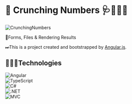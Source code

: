 # 🔢 Crunching Numbers 🩺👨🏻‍⚕️

![CrunchingNumbers](./src/assets/Crunching_Numbers_🩺.png)


📒Forms, Files & Rendering Results


⏭This is a project created and bootstrapped by [Angular.js](https://angular.io/).


## 👩🏻‍💻Technologies
![Angular](https://img.shields.io/badge/angular-%2320232a.svg?style=for-the-badge&logo=angular&logoColor=%2361DAFB&labelColor=black)
<br>
![TypeScript](https://img.shields.io/badge/-Typescript-007acc?style=for-the-badge&labelColor=black&logo=typescript&logoColor=007acc)
<br>
![C#](https://img.shields.io/badge/Sharp-2596be.svg?style=for-the-badge&logo=C#&logoColor=white)
<br>
![.NET](https://img.shields.io/badge/.NET-%2320232a.svg?style=for-the-badge&logo=.net&logoColor=03adfc)
<br>
![MVC](https://img.shields.io/badge/MVC-%23F34F96.svg?style=for-the-badge&logo=MVC&logoColor=white)

